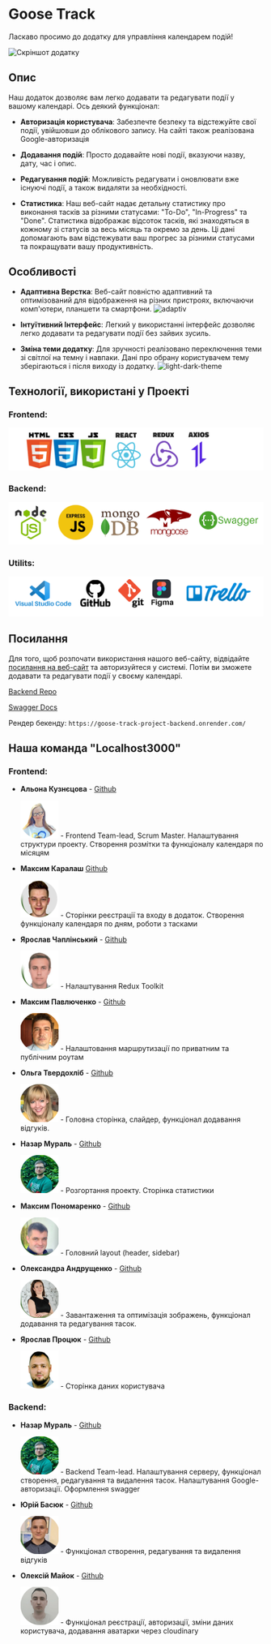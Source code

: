 # Goose Track

Ласкаво просимо до додатку для управління календарем подій!

![Скріншот додатку](https://srv4.imgonline.com.ua/result_img/imgonline-com-ua-GIF-Animation-6vJqhJxQmjyrMou.gif)

## Опис

Наш додаток дозволяє вам легко додавати та редагувати події у вашому календарі. Ось деякий функціонал:

- **Авторизація користувача**: Забезпечте безпеку та відстежуйте свої події, увійшовши до облікового запису. На сайті також реалізована Google-авторизація

- **Додавання подій**: Просто додавайте нові події, вказуючи назву, дату, час і опис.

- **Редагування подій**: Можливість редагувати і оновлювати вже існуючі події, а також видаляти за необхідності.

- **Статистика**: Наш веб-сайт надає детальну статистику про виконання тасків за різними статусами: "To-Do", "In-Progress" та "Done". Cтатистика відображає відсоток тасків, які знаходяться в кожному зі статусів за весь місяць та окремо за день. Ці дані допомагають вам відстежувати ваш прогрес за різними статусами та покращувати вашу продуктивність.

## Особливості

- **Адаптивна Верстка**: Веб-сайт повністю адаптивний та оптимізований для відображення на різних пристроях, включаючи комп'ютери, планшети та смартфони.
![adaptiv](https://www.imgonline.com.ua/result_img/imgonline-com-ua-GIF-Animation-skAl1xvHZQOt.gif)

- **Інтуїтивний Інтерфейс**: Легкий у використанні інтерфейс дозволяє легко додавати та редагувати події без зайвих зусиль.

- **Зміна теми додатку**: Для зручності реалізовано переключення теми зі світлої на темну і навпаки. Дані про обрану користувачем тему зберігаються і після виходу із додатку.
![light-dark-theme](https://srv2.imgonline.com.ua/result_img/imgonline-com-ua-GIF-Animation-DoxpeyNRla0.gif)


## Технології, використані у Проекті

### **Frontend**:
![Frontend: HTML, CSS, JS, React, Redux Toolkits, Axios](/public/readme/Front.png)

### **Backend**:
![Backend: Node.js, Express JS, MongoDB, Mongoose, Swagger](/public/readme/Backend-technology.png)

### **Utilits**:
![Utilits: VSCode, Cithub, Git, Figma, Trello](/public/readme/Utilits.png)

## Посилання

Для того, щоб розпочати використання нашого веб-сайту, відвідайте [посилання на веб-сайт](https://nazarmural.github.io/goose-track-project/) та авторизуйтеся у системі. Потім ви зможете додавати та редагувати події у своєму календарі.

[Backend Repo](https://github.com/NazarMural/goose-track-project-backend)

[Swagger Docs](https://goose-track-project-backend.onrender.com/api-docs/)

Рендер бекенду: ```https://goose-track-project-backend.onrender.com/```

## Наша команда "Localhost3000"

### Frontend:
 - **Альона Кузнєцова** - [Github][16]

   ![Alona Kuznietsova](/public/readme/Alona.png) - Frontend Team-lead, Scrum Master. Налаштування структури проекту. Створення розмітки та функціоналу календаря по місяцям

 - **Максим Каралаш** [Github][17]

    ![Maksym Karalash](/public/readme/MaksKar.png)   - Сторінки реєстрації та входу в додаток. Створення функціоналу календаря по дням, роботи з тасками

 - **Ярослав Чаплінський** -  [Github][19]

    ![Yaroslav Chaplinskyi](/public/readme/YarChap.png)  - Налаштування Redux Toolkit

 - **Максим Павлюченко** -  [Github][22]

    ![Maksym Pavliuchenko](/public/readme/MaksPavl.png)   - Налаштовання маршрутизації по приватним та публічним роутам

 - **Ольга Твердохліб** -  [Github][18]

    ![Olha Tverdokhlib](/public/readme/Olga.png)   - Головна сторінка, слайдер, функціонал додавання відгуків.

 - **Назар Мураль** -  [Github][15]

    ![Nazar Mural](/public/readme/Nazar.png)   - Розгортання проекту. Сторінка статистики

 - **Максим Пономаренко** -  [Github][20]

    ![Maksym Ponomarenko](/public/readme/MaksPon.png)  - Головний layout (header, sidebar)

 - **Олександра Андрущенко** -  [Github][23]

    ![Oleksandra Andrushchenko](/public/readme/Oleks.png)  - Завантаження та оптимізація зображень, функціонал додавання та редагування тасок.

 - **Ярослав Процюк** -  [Github][21]

    ![Yaroslav Protsiuk ](/public/readme/YarProci.png)   - Сторінка даних користувача

### Backend:
 - **Назар Мураль** - [Github][15]

   ![Nazar Mural](/public/readme/Nazar.png)  - Backend Team-lead. Налаштування серверу, функціонал створення, редагування та видалення тасок. Налаштування Google-авторизації. Оформлення swagger

 - **Юрій Басюк** -  [Github][25]

   ![Yurii Basiuk](/public/readme/Yura.png)   - Функціонал створення, редагування та видалення відгуків

 - **Олексій Майок** -  [Github][24]

   ![Oleksii Maiok](/public/readme/Aleks.png)   - Функціонал реєстрації, авторизації, зміни даних користувача, додавання аватарки через cloudinary
 

[15]: https://github.com/NazarMural
[16]: https://github.com/acvetochka
[17]: https://github.com/Kolokol2002
[18]: https://github.com/OlhaTverdokhlib
[19]: https://github.com/Yarzik7
[20]: https://github.com/MaksymDpUa
[21]: https://github.com/yarikgorpl
[22]: https://github.com/MaksimPavlyuchenko
[23]: https://github.com/Oleksandra83
[24]: https://github.com/moses35
[25]: https://github.com/Basiuk1
